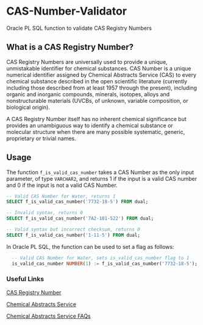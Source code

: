 # CAS-Number-Validator
Oracle PL SQL function to validate CAS Registry Numbers

## What is a CAS Registry Number?
CAS Registry Numbers are universally used to provide a unique, unmistakable identifier for chemical substances. CAS Number is a unique numerical identifier assigned by Chemical Abstracts Service (CAS) to every chemical substance described in the open scientific literature (currently including those described from at least 1957 through the present), including organic and inorganic compounds, minerals, isotopes, alloys and nonstructurable materials (UVCBs, of unknown, variable composition, or biological origin).

A CAS Registry Number itself has no inherent chemical significance but provides an unambiguous way to identify a chemical substance or molecular structure when there are many possible systematic, generic, proprietary or trivial names.

## Usage
The function `f_is_valid_cas_number` takes a CAS Number as the only input parameter, of type `VARCHAR2`, and returns 1 if the input is a valid CAS number and 0 if the input is not a valid CAS Number.

```sql
-- Valid CAS Number for Water, returns 1
SELECT f_is_valid_cas_number('7732-18-5') FROM dual;

-- Invalid syntax, returns 0
SELECT f_is_valid_cas_number('7A2-181-522') FROM dual;

-- Valid syntax but incorrect checksum, returns 0
SELECT f_is_valid_cas_number('1-11-5') FROM dual;
```

In Oracle PL SQL, the function can be used to set a flag as follows:
```sql
  -- Valid CAS Number for Water, sets is_valid_cas_number flag to 1
  is_valid_cas_number NUMBER(1) := f_is_valid_cas_number('7732-18-5');
```


### Useful Links
[CAS Registry Number](http://en.wikipedia.org/wiki/CAS_Registry_Number)

[Chemical Abstracts Service](http://www.cas.org/)

[Chemical Abstracts Service FAQs](http://www.cas.org/about-cas/faqs)




